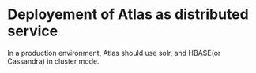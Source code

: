 # Deployement of Atlas as distributed service

In a production environment, Atlas should use solr, and HBASE(or Cassandra) in cluster mode.